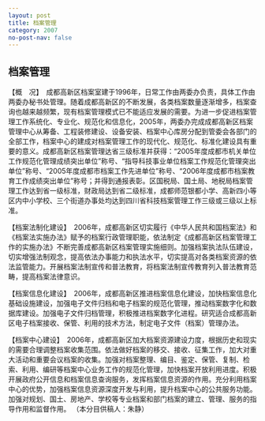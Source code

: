 ```yaml
---
layout: post
title: 档案管理
category: 2007
no-post-nav: false
---
```


## 档案管理

【概　况】　成都高新区档案室建于1996年，日常工作由两委办负责，具体工作由两委办秘书处管理。随着成都高新区的不断发展，各类档案数量逐渐增多，档案查询也越来越频繁，现有档案管理模式已不能适应发展的需要。为进一步促进档案管理工作系统化、专业化、规范化和信息化，2005年，两委办完成成都高新区档案管理中心从筹备、工程装修建设、设备安装、档案中心库房分配到管委会各部门的全部工作，档案中心的建成对档案管理工作的现代化、规范化、标准化建设具有重要的意义。成都高新区档案管理达省三级标准并获得：“2005年度成都市机关单位工作规范化管理成绩突出单位”称号、“指导科技事业单位档案工作规范化管理突出单位”称号、“2005年度成都市档案工作先进单位”称号、“2006年度成都市档案教育工作成绩突出单位”称号；并得到通报表彰。区国税局、国土局、地税局档案管理工作达到省一级标准，财政局达到省二级标准，成都师范银都小学、高新四小等区内中小学校、三个街道办事处均达到四川省科技档案管理工作三级或三级以上标准。

【档案法制化建设】　2006年，成都高新区切实履行《中华人民共和国档案法》和《档案法实施办法》赋予的档案行政管理职能，依法制定《成都高新区档案管理工作的实施办法》不断完善成都高新区档案管理实施细则。加强档案执法队伍建设，切实增强法制观念，提高依法办事能力和执法水平，切实提高对各类档案资源的依法监管能力。开展档案法制宣传和普法教育，将档案法制宣传教育列入普法教育范畴，提高档案法律意识。

【档案信息化建设】　2006年，成都高新区推进档案信息化建设，加快档案信息化基础设施建设，加强电子文件归档和电子档案的规范化管理，推动档案数字化和数据库建设。加强电子文件归档管理，积极推进档案数字化进程。研究适合成都高新区电子档案接收、保管、利用的技术方法，制定电子文件（档案）管理办法。

【档案中心建设】　2006年，成都高新区加大档案资源建设力度，根据历史和现实的需要合理调整档案收集范围。依法做好档案的移交、接收、征集工作，加大对重大活动和重要会议档案的收集。加强对档案整理、编目、鉴定、保管、复制、检索、利用、编研等档案中心业务工作的规范化管理，加快档案开放利用进度。积极开展政府公开信息和档案信息查询服务，发挥档案信息资源的作用。充分利用档案中心的优势，加强档案信息资源深度开发与利用，提升档案中心的公共服务功能。加强对规划、国土、房地产、学校等专业档案和部门档案的建立、管理、服务的指导作用和监督作用。
（本分目供稿人：朱静）
